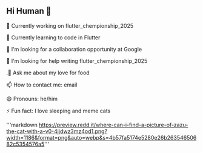 ## Hi Human 👋

🔭 Currently working on flutter_chempionship_2025 

🌱 Currently learning to code in Flutter

👯 I'm looking for a collaboration opportunity at Google

🤔 I'm looking for help writing flutter_chempionship_2025

.💬 Ask me about my love for food

📫 How to contact me: email

😄 Pronouns: he/him

⚡ Fun fact: I love sleeping and meme cats

'''markdown https://preview.redd.it/where-can-i-find-a-picture-of-zazu-the-cat-with-a-v0-4jjdwz3mz4od1.png?width=1186&format=png&auto=webp&s=4b57fa5174e5280e26b26354650682c5354576a5'''
